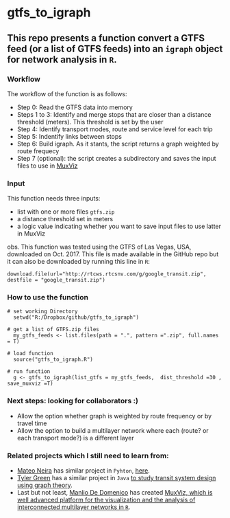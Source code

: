 # gtfs_to_igraph

## This repo presents a function convert a GTFS feed (or a list of GTFS feeds) into an `igraph` object for network analysis in `R`.


### Workflow
The workflow of the function is as follows:
 - Step 0: Read the GTFS data into memory
 - Steps 1 to 3: Identify and merge stops that are closer than a distance threshold (meters). This threshold is set by the user
 - Step 4: Identify transport modes, route and service level for each trip
 - Step 5: Indentify links between stops
 - Step 6: Build igraph. As it stants, the script returns a graph weighted by route frequecy
 - Step 7 (optional): the script creates a subdirectory and saves the input files to use in [MuxViz](https://github.com/manlius/muxViz)



### Input
This function needs three inputs: 
 - list with one or more files `gtfs.zip`
 - a distance threshold set in meters
 - a logic value indicating whether you want to save input files to use latter in MuxViz

obs. This function was tested using the GTFS of Las Vegas, USA, downloaded on Oct. 2017. This file is made available in the GitHub repo but it can also be downloaded by running this line in `R`: 

`download.file(url="http://rtcws.rtcsnv.com/g/google_transit.zip", destfile = "google_transit.zip")`


### How to use the function
```
# set working Directory
  setwd("R:/Dropbox/github/gtfs_to_igraph")

# get a list of GTFS.zip files
  my_gtfs_feeds <- list.files(path = ".", pattern =".zip", full.names = T)

# load function
  source("gtfs_to_igraph.R")

# run function
  g <- gtfs_to_igraph(list_gtfs = my_gtfs_feeds,  dist_threshold =30 , save_muxviz =T)
```


### Next steps: looking for collaborators :)
 - Allow the option whether graph is weighted by route frequency or by travel time
 - Allow the option to build a multilayer network where each (route? or each transport mode?) is a different layer


### Related projects which I still need to learn from:

  - [Mateo Neira](https://mateoneira.github.io/) has similar project in `Pyhton`, [here](https://mateoneira.github.io//transport_networks/).
 - [Tyler Green](http://www.tyleragreen.com/) has a similar project in `Java` [to study transit system design using graph theory](https://github.com/tyleragreen/gtfs-graph).
 - Last but not least, [Manlio De Domenico](http://deim.urv.cat/~manlio.dedomenico/index.php) has created [MuxViz, which is well advanced platform for the visualization and the analysis of interconnected multilayer networks in `R`](https://github.com/manlius/muxViz).

